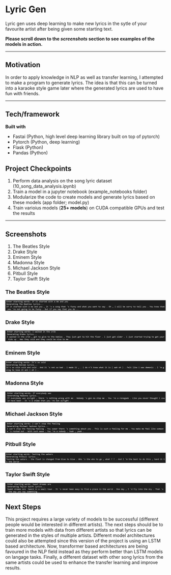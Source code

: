 # Lyric Gen

Lyric gen uses deep learning to make new lyrics in the sytle of your favourite artist after being given some starting text.  

**Please scroll down to the *screenshots* section to see examples of the models in action.**

***

## Motivation

In order to apply knowledge in NLP as well as transfer learning, I attempted to make a program to generate lyrics. The idea is that this can be turned into a karaoke style game later where the generated lyrics are used to have fun with friends.

***

## Tech/framework
**Built with**
- Fastai (Python, high level deep learning library built on top of pytorch)
- Pytorch (Python, deep learning)
- Flask (Python)
- Pandas (Python)


## Project Checkpoints
1. Perform data analysis on the song lyric dataset (10_song_data_analysis.ipynb)
2. Train a model in a jupyter notebook (example_notebooks folder)
3. Modularize the code to create models and generate lyrics based on these models (app folder; model.py)
4. Train varioius models (**25+ models**) on CUDA compatible GPUs and test the results

***


## Screenshots
1. The Beatles Style
2. Drake Style
3. Eminem Style
4. Madonna Style
5. Michael Jackson Style
6. Pitbull Style
7. Taylor Swift Style

### The Beatles Style
![The Beatles Example Text](https://github.com/Nick-palmar/deep_learning_lyric_generation/blob/main/images/beatles_example.png "The Beatles Example Text")

### Drake Style
![Drake Example Text](https://github.com/Nick-palmar/deep_learning_lyric_generation/blob/main/images/drake_example.png "Drake Example Text")

### Eminem Style
![Enimem Example Text](https://github.com/Nick-palmar/deep_learning_lyric_generation/blob/main/images/eminem_example.png "Enimem Example Text")

### Madonna Style
![Madonna Example Text](https://github.com/Nick-palmar/deep_learning_lyric_generation/blob/main/images/madonna_example.png "Madonna Example Text")

### Michael Jackson Style
![Michael Jackson Example Text](https://github.com/Nick-palmar/deep_learning_lyric_generation/blob/main/images/mj_example.png "Michael Jackson Example Text")

### Pitbull Style
![Pitbull Example Text](https://github.com/Nick-palmar/deep_learning_lyric_generation/blob/main/images/pitbull_example.png "Pitbull Example Text")

### Taylor Swift Style
![Taylor Swift Example Text](https://github.com/Nick-palmar/deep_learning_lyric_generation/blob/main/images/taylor_swift_example.png "Taylor Swift Example Text")



## Next Steps
This project requires a large variety of models to be successful (different people would be interested in different artists). The next steps should be to train more models with data from different artists so that lyrics can be generated in the styles of multiple artists. Different model architectures could also be attempted since this version of the project is using an LSTM based architecture. Now, transformer based architectures are being favoured in the NLP field instead as they perform better than LSTM models on langage tasks. Finally, a different dataset with other song lyrics from the same artists could be used to enhance the transfer learning and improve results. 


